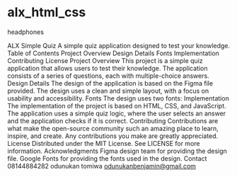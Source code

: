 # alx_html_css
headphones

ALX Simple Quiz
A simple quiz application designed to test your knowledge.
Table of Contents
Project Overview
Design Details
Fonts
Implementation
Contributing
License
Project Overview
This project is a simple quiz application that allows users to test their knowledge. The application consists of a series of questions, each with multiple-choice answers.
Design Details
The design of the application is based on the Figma file provided. The design uses a clean and simple layout, with a focus on usability and accessibility.
Fonts
The design uses two fonts:
Implementation
The implementation of the project is based on HTML, CSS, and JavaScript. The application uses a simple quiz logic, where the user selects an answer and the application checks if it is correct.
Contributing
Contributions are what make the open-source community such an amazing place to learn, inspire, and create. Any contributions you make are greatly appreciated.
License
Distributed under the MIT License. See LICENSE for more information.
Acknowledgments
Figma design team for providing the design file.
Google Fonts for providing the fonts used in the design.
Contact 08144884282
odunukan tomiwa odunukanbenjamin@gmail.com
